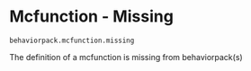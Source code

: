 # Mcfunction - Missing

`behaviorpack.mcfunction.missing`

The definition of a mcfunction is missing from behaviorpack(s)
